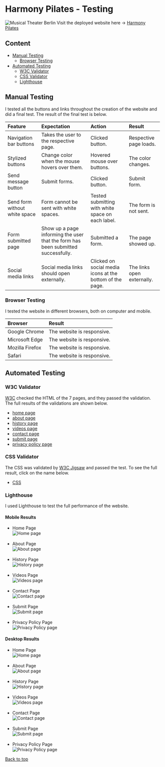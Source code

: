 # Harmony Pilates - Testing
![Musical Theater Berlin](documentation/testing/am_i_responsive.png)
Visit the deployed website here → [Harmony Pilates](https://ann-anahit.github.io/pilates-website/)

## Content

* [Manual Testing](#manual-testing)
    * [Browser Testing](#browser-testing)
* [Automated Testing](#automated-testing)
    * [W3C Validator](#w3c-validator)
    * [CSS Validator](#css-validator)
    * [Lighthouse](#lighthouse)

## Manual Testing

I tested all the buttons and links throughout the creation of the website and did a final test. The result of the final test is below.

| Feature | Expectation | Action | Result |
| :--- | :--- | :--- | :--- |
| Navigation bar buttons | Takes the user to the respective page. | Clicked button. | Respective page loads. |
| Stylized buttons | Change color when the mouse hovers over them.| Hovered mouse over buttons. | The color changes. |
| Send message button | Submit forms. | Clicked button. | Submit form. |
| Send form without white space | Form cannot be sent with white spaces. | Tested submitting with white space on each label. | The form is not sent. |
| Form submitted page | Show up a page informing the user that the form has been submitted successfully. | Submitted a form. | The page showed up. |
| Social media links | Social media links should open externally. | Clicked on social media icons at the bottom of the page. | The links open externally. |

### Browser Testing

I tested the website in different browsers, both on computer and mobile.

| Browser | Result |
| :--- | :--- |
| Google Chrome | The website is responsive. |
| Microsoft Edge | The website is responsive. |
| Mozilla Firefox | The website is responsive. |
| Safari | The website is responsive. |

 ## Automated Testing

 ### W3C Validator

[W3C](https://validator.w3.org/) checked the HTML of the 7 pages, and they passed the validation. The full results of the validations are shown below.
- [home page](documentation/testing/home-gage.png)
- [about page](documentation/testing/about-page.png)
- [history page](documentation/testing/history-page.png)
- [videos page](documentation/testing/videos-page.png)
- [contact page](documentation/testing/contact-page.png)
- [submit page](documentation/testing/submit-page.png)
- [privacy policy page](documentation/testing/privacypolicy-page.png)

### CSS Validator

The CSS was validated by [W3C Jigsaw](https://jigsaw.w3.org/css-validator/) and passed the test. To see the full result, click on the name below.
- [CSS](documentation/testing/css-validation.png)

### Lighthouse

I used Lighthouse to test the full performance of the website.

#### Mobile Results

- Home Page<br>
![Home page](documentation/testing/mobile-lh-home.png)<br><br>
- About Page<br>
![About page](documentation/testing/mobile-lh-about.png)<br><br>
- History Page<br>
![History page](documentation/testing/mobile-lh-history.png)<br><br>
- Videos Page<br>
![Videos page](documentation/testing/mobile-lh-videos.png)<br><br>
- Contact Page<br>
![Contact page](documentation/testing/mobile-lh-contact.png)<br><br>
- Submit Page<br>
![Submit page](documentation/testing/mobile-lh-submit.png)<br><br>
- Privacy Policy Page<br>
![Privacy Policy page](documentation/testing/mobile-lh-privacypolicy.png)<br>

#### Desktop Results


- Home Page<br>
![Home page](documentation/testing/lighthouse-home.png)<br><br>
- About Page<br>
![About page](documentation/testing/lighthouse-about.png)<br><br>
- History Page<br>
![History page](documentation/testing/lighthouse-history.png)<br><br>
- Videos Page<br>
![Videos page](documentation/testing/lighthouse-videos.png)<br><br>
- Contact Page<br>
![Contact page](documentation/testing/lighthouse-contact.png)<br><br>
- Submit Page<br>
![Submit page](documentation/testing/lighthouse.submit.png)<br><br>
- Privacy Policy Page<br>
![Privacy Policy page](documentation/testing/lighthouse-privacypolicy.png)<br>
 

[Back to top](<#content>)